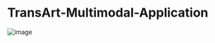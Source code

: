 # TransArt-Multimodal-Application



![image](https://github.com/user-attachments/assets/f8121c06-9c01-4df8-90c4-fa0a3365a044)



